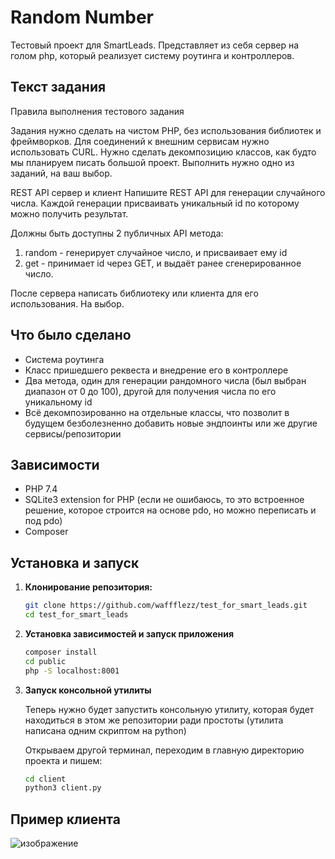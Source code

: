 # Random Number

Тестовый проект для SmartLeads. Представляет из себя сервер на голом php, который реализует систему роутинга и контроллеров.

## Текст задания
Правила выполнения тестового задания

Задания нужно сделать на чистом PHP, без использования библиотек и фреймворков.
Для соединений к внешним сервисам нужно использовать CURL. 
Нужно сделать декомпозицию классов, как будто мы планируем писать большой проект.
Выполнить нужно одно из заданий, на ваш выбор.

REST API сервер и клиент
Напишите REST API для генерации случайного числа. Каждой генерации присваивать уникальный id по которому можно получить результат. 

Должны быть доступны 2 публичных API метода:
1. random - генерирует случайное число, и присваивает ему id
2. get - принимает id через GET, и выдаёт ранее сгенерированное число.

После сервера написать библиотеку или клиента для его использования. На выбор.

## Что было сделано

- Система роутинга
- Класс пришедшего реквеста и внедрение его в контроллере
- Два метода, один для генерации рандомного числа (был выбран диапазон от 0 до 100), другой для получения числа по его уникальному id
- Всё декомпозированно на отдельные классы, что позволит в будущем безболезненно добавить новые эндпоинты или же другие сервисы/репозитории

## Зависимости

- PHP 7.4
- SQLite3 extension for PHP (если не ошибаюсь, то это встроенное решение, которое строится на основе pdo, но можно переписать и под pdo)
- Composer

## Установка и запуск

1. **Клонирование репозитория:**

   ```bash
   git clone https://github.com/waffflezz/test_for_smart_leads.git
   cd test_for_smart_leads

2. **Установка зависимостей и запуск приложения**
   ```bash
   composer install
   cd public
   php -S localhost:8001

3. **Запуск консольной утилиты**

   Теперь нужно будет запустить консольную утилиту, которая будет находиться в этом же репозитории ради простоты (утилита написана одним скриптом на python)
   
   Открываем другой терминал, переходим в главную директорию проекта и пишем:
   ```bash
   cd client
   python3 client.py

## Пример клиента
![изображение](https://github.com/user-attachments/assets/6a967917-1c6d-4413-bf69-1db6c0fb42e6)
